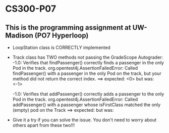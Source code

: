 # CS300-P07
## This is the programming assignment at UW-Madison (PO7 Hyperloop)

- LoopStation class is CORRECTLY implemented
- Track class has TWO methods not passing the GradeScope Autograder:
  -1.0: Verifies that findPassenger() correctly finds a passenger in the only Pod in the track.
        org.opentest4j.AssertionFailedError: Called findPassenger() with a passenger in the only Pod on the track, but your method did not return the correct 
        index. ==> expected: <0> but was: <-1>

  -1.0: Verifies that addPassenger() correctly adds a passenger to the only Pod in the track.
        org.opentest4j.AssertionFailedError: Called addPassenger() with a passenger whose isFirstClass matched the only (empty) pod on the Track ==> expected: 
        <true> but was: <false>
- Give it a try if you can solve the issue. You don't need to worry about others apart from these two!!!



